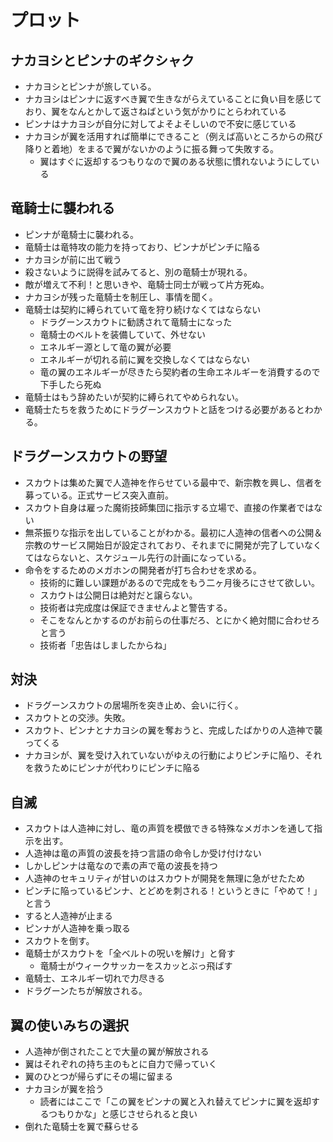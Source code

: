 # プロット

## ナカヨシとピンナのギクシャク
* ナカヨシとピンナが旅している。
* ナカヨシはピンナに返すべき翼で生きながらえていることに負い目を感じており、翼をなんとかして返さねばという気がかりにとらわれている
* ピンナはナカヨシが自分に対してよそよそしいので不安に感じている
* ナカヨシが翼を活用すれば簡単にできること（例えば高いところからの飛び降りと着地）をまるで翼がないかのように振る舞って失敗する。
  * 翼はすぐに返却するつもりなので翼のある状態に慣れないようにしている

## 竜騎士に襲われる
* ピンナが竜騎士に襲われる。
* 竜騎士は竜特攻の能力を持っており、ピンナがピンチに陥る
* ナカヨシが前に出て戦う
* 殺さないように説得を試みてると、別の竜騎士が現れる。
* 敵が増えて不利！と思いきや、竜騎士同士が戦って片方死ぬ。
* ナカヨシが残った竜騎士を制圧し、事情を聞く。
* 竜騎士は契約に縛られていて竜を狩り続けなくてはならない
  * ドラグーンスカウトに勧誘されて竜騎士になった
  * 竜騎士のベルトを装備していて、外せない
  * エネルギー源として竜の翼が必要
  * エネルギーが切れる前に翼を交換しなくてはならない
  * 竜の翼のエネルギーが尽きたら契約者の生命エネルギーを消費するので下手したら死ぬ
* 竜騎士はもう辞めたいが契約に縛られてやめられない。
* 竜騎士たちを救うためにドラグーンスカウトと話をつける必要があるとわかる。

## ドラグーンスカウトの野望
* スカウトは集めた翼で人造神を作らせている最中で、新宗教を興し、信者を募っている。正式サービス突入直前。
* スカウト自身は雇った魔術技師集団に指示する立場で、直接の作業者ではない
* 無茶振りな指示を出していることがわかる。最初に人造神の信者への公開＆宗教のサービス開始日が設定されており、それまでに開発が完了していなくてはならないと、スケジュール先行の計画になっている。
* 命令をするためのメガホンの開発者が打ち合わせを求める。
  * 技術的に難しい課題があるので完成をもう二ヶ月後ろにさせて欲しい。
  * スカウトは公開日は絶対だと譲らない。
  * 技術者は完成度は保証できませんよと警告する。
  * そこをなんとかするのがお前らの仕事だろ、とにかく絶対間に合わせろと言う
  * 技術者「忠告はしましたからね」

## 対決
* ドラグーンスカウトの居場所を突き止め、会いに行く。
* スカウトとの交渉。失敗。
* スカウト、ピンナとナカヨシの翼を奪おうと、完成したばかりの人造神で襲ってくる
* ナカヨシが、翼を受け入れていないがゆえの行動によりピンチに陥り、それを救うためにピンナが代わりにピンチに陥る

## 自滅
* スカウトは人造神に対し、竜の声質を模倣できる特殊なメガホンを通して指示を出す。
* 人造神は竜の声質の波長を持つ言語の命令しか受け付けない
* しかしピンナは竜なので素の声で竜の波長を持つ
* 人造神のセキュリティが甘いのはスカウトが開発を無理に急がせたため
* ピンチに陥っているピンナ、とどめを刺される！というときに「やめて！」と言う
* すると人造神が止まる
* ピンナが人造神を乗っ取る
* スカウトを倒す。
* 竜騎士がスカウトを「全ベルトの呪いを解け」と脅す
  * 竜騎士がウィークサッカーをスカッとぶっ飛ばす
* 竜騎士、エネルギー切れで力尽きる
* ドラグーンたちが解放される。


## 翼の使いみちの選択
* 人造神が倒されたことで大量の翼が解放される
* 翼はそれぞれの持ち主のもとに自力で帰っていく
* 翼のひとつが帰らずにその場に留まる
* ナカヨシが翼を拾う
  * 読者にはここで「この翼をピンナの翼と入れ替えてピンナに翼を返却するつもりかな」と感じさせられると良い
* 倒れた竜騎士を翼で蘇らせる
